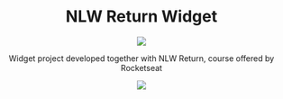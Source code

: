 <h1 align="center">NLW Return Widget</h1>

<p align="center">
<img src="http://img.shields.io/static/v1?label=STATUS&message=EM%20DESENVOLVIMENTO&color=GREEN&style=for-the-badge"/>
</p>

<p align="center">Widget project developed together with NLW Return, course offered by Rocketseat</p>

<p align="center">
  <img src="![Capa](https://user-images.githubusercontent.com/75694566/167188083-b0c1eb37-8a51-427f-a3a5-4a30292f1c3a.png)">
 </p>
